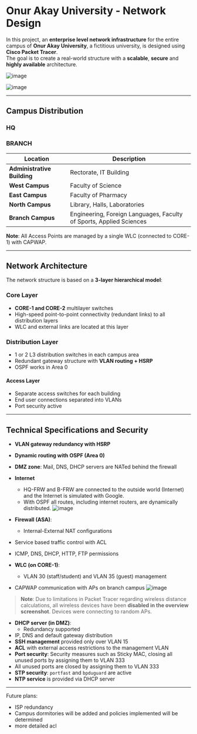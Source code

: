 # Onur Akay University - Network Design

In this project, an **enterprise level network infrastructure** for the entire campus of **Onur Akay University**, a fictitious university, is designed using **Cisco Packet Tracer**.  
The goal is to create a real-world structure with a **scalable**, **secure** and **highly available** architecture.

![image](https://github.com/user-attachments/assets/fcd68f23-1e67-4436-9643-a0d11487d9c6)


![image](https://github.com/user-attachments/assets/8f37d45d-aa26-4a8c-9c07-44b050f283c2)





---

## Campus Distribution

### HQ ###

### BRANCH ###

| Location | Description |
|---------------|-----------------------------------|
| **Administrative Building** | Rectorate, IT Building |
| **West Campus** | Faculty of Science | 
| **East Campus** | Faculty of Pharmacy |
| **North Campus** | Library, Halls, Laboratories |
| **Branch Campus** | Engineering, Foreign Languages, Faculty of Sports, Applied Sciences |

**Note**: All Access Points are managed by a single WLC (connected to CORE-1) with CAPWAP.

---

## Network Architecture

The network structure is based on a **3-layer hierarchical model**:

### Core Layer
- **CORE-1 and CORE-2** multilayer switches
- High-speed point-to-point connectivity (redundant links) to all distribution layers
- WLC and external links are located at this layer

### Distribution Layer
- 1 or 2 L3 distribution switches in each campus area
- Redundant gateway structure with **VLAN routing + HSRP**
- OSPF works in Area 0

#### Access Layer
- Separate access switches for each building
- End user connections separated into VLANs
- Port security active

---

## Technical Specifications and Security

- **VLAN gateway redundancy with HSRP**
- **Dynamic routing with OSPF (Area 0)**
- **DMZ zone**: Mail, DNS, DHCP servers are NATed behind the firewall
- **Internet**
  - HQ-FRW and B-FRW are connected to the outside world (Internet) and the Internet is simulated with Google.
  - With OSPF all routes, including internet routers, are dynamically distributed.
  ![image](https://github.com/user-attachments/assets/b2fa7813-d963-43c4-a7f2-3741e835fc4c)


- **Firewall (ASA)**:
  - Internal-External NAT configurations
 - Service based traffic control with ACL
 - ICMP, DNS, DHCP, HTTP, FTP permissions
- **WLC (on CORE-1)**:
  - VLAN 30 (staff/student) and VLAN 35 (guest) management
 - CAPWAP communication with APs on branch campus
 ![image](https://github.com/user-attachments/assets/8b5e98b1-705b-466e-ad1c-382928bd5b2b)
> **Note**: Due to limitations in Packet Tracer regarding wireless distance calculations, all wireless devices have been **disabled in the overview screenshot**. Devices were connecting to random APs.

- **DHCP server (in DMZ)**:
  - Redundancy supported
 - IP, DNS and default gateway distribution
- **SSH management** provided only over VLAN 15
- **ACL** with external access restrictions to the management VLAN
- **Port security**: Security measures such as Sticky MAC, closing all unused ports by assigning them to VLAN 333
 - All unused ports are closed by assigning them to VLAN 333
- **STP security**: `portfast` and `bpduguard` are active
- **NTP service** is provided via DHCP server


---

Future plans:

* ISP redundancy
* Campus dormitories will be added and policies implemented will be determined
* more detailed acl
